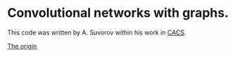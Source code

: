 # Convolutional networks with graphs.

This code was written by A. Suvorov within his work in [CACS](https://cacs.ai/).

[The origin](https://github.com/aysuvorov/cacs_testing/tree/main/Convo-network-with-graphs)
